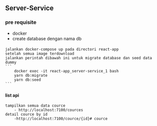 ## Server-Service

### pre requisite
-   docker
-   create database dengan nama db

#### 
    jalankan docker-compose up pada directori react-app
    setelah semua image terdownload 
    jalankan perintah dibawah ini untuk migrate database dan seed data dummy
    ```
        docker exec -it react-app_server-service_1 bash
        yarn db:migrate
        yarn db:seed
    ```
#### list api
    tampilkan semua data cource
        - http://localhost:7100/cources
    detail cource by id
        -http://localhost:7100/cource/{id}# cource

